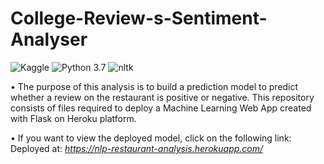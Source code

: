 # College-Review-s-Sentiment-Analyser
![Kaggle](https://img.shields.io/badge/Dataset-Kaggle-blue.svg) ![Python 3.7](https://img.shields.io/badge/Python-3.7-brightgreen.svg) ![nltk](https://img.shields.io/badge/Library-NLTK-orange.svg)


• The purpose of this analysis is to build a prediction model to predict whether a review on the restaurant is positive or negative. This repository consists of files required to deploy a Machine Learning Web App created with Flask on  Heroku platform.

• If you want to view the deployed model, click on the following link:<br />
Deployed at: _https://nlp-restaurant-analysis.herokuapp.com/_




